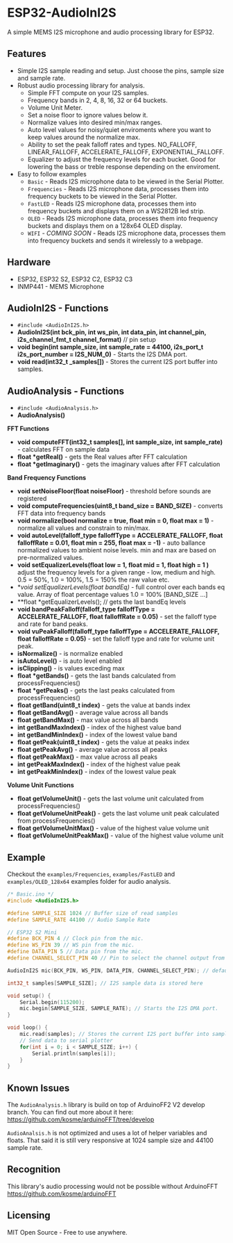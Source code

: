 # ESP32-AudioInI2S
A simple MEMS I2S microphone and audio processing library for ESP32.

## Features
* Simple I2S sample reading and setup. Just choose the pins, sample size and sample rate.
* Robust audio processing library for analysis.
  * Simple FFT compute on your I2S samples.
  * Frequency bands in 2, 4, 8, 16, 32 or 64 buckets.
  * Volume Unit Meter.
  * Set a noise floor to ignore values below it.
  * Normalize values into desired min/max ranges.
  * Auto level values for noisy/quiet enviroments where you want to keep values around the normalize max.
  * Ability to set the peak falloff rates and types. NO_FALLOFF, LINEAR_FALLOFF, ACCELERATE_FALLOFF, EXPONENTIAL_FALLOFF.
  * Equalizer to adjust the frequency levels for each bucket. Good for lowering the bass or treble response depending on the enviroment.
* Easy to follow examples
  * `Basic` - Reads I2S microphone data to be viewed in the Serial Plotter.
  * `Frequencies` - Reads I2S microphone data, processes them into frequency buckets to be viewed in the Serial Plotter.
  * `FastLED` - Reads I2S microphone data, processes them into frequency buckets and displays them on a WS2812B led strip.
  * `OLED` - Reads I2S microphone data, processes them into frequency buckets and displays them on a 128x64 OLED display.
  * `WIFI` - *COMING SOON* - Reads I2S microphone data, processes them into frequency buckets and sends it wirelessly to a webpage.


## Hardware 
* ESP32, ESP32 S2, ESP32 C2, ESP32 C3
* INMP441 - MEMS Microphone

## AudioInI2S - Functions
* `#include <AudioInI2S.h>`
* **AudioInI2S(int bck_pin, int ws_pin, int data_pin, int channel_pin, i2s_channel_fmt_t channel_format)** // pin setup 
* **void begin(int sample_size, int sample_rate = 44100, i2s_port_t i2s_port_number = I2S_NUM_0)** - Starts the I2S DMA port.
* **void read(int32_t _samples[])** - Stores the current I2S port buffer into samples.

## AudioAnalysis - Functions
* `#include <AudioAnalysis.h>`
* **AudioAnalysis()**

**FFT Functions**
* **void computeFFT(int32_t samples[], int sample_size, int sample_rate)** - calculates FFT on sample data
* **float \*getReal()** - gets the Real values after FFT calculation
* **float \*getImaginary()** - gets the imaginary values after FFT calculation

**Band Frequency Functions**
* **void setNoiseFloor(float noiseFloor)** - threshold before sounds are registered
* **void computeFrequencies(uint8_t band_size = BAND_SIZE)** - converts FFT data into frequency bands
* **void normalize(bool normalize = true, float min = 0, float max = 1)** - normalize all values and constrain to min/max.
* **void autoLevel(falloff_type falloffType = ACCELERATE_FALLOFF, float falloffRate = 0.01, float min = 255, float max = -1)** - auto ballance normalized values to ambient noise levels. min and max are based on pre-normalized values.
* **void setEqualizerLevels(float low = 1, float mid = 1, float high = 1 )** adjust the frequency levels for a given range - low, medium and high. 0.5 = 50%, 1.0 = 100%, 1.5 = 150%  the raw value etc.
* **void setEqualizerLevels(float *bandEq)** - full control over each bands eq value. Array of float percentage values 1.0 = 100% [BAND_SIZE ...]
* **float *getEqualizerLevels(); // gets the last bandEq levels
* **void bandPeakFalloff(falloff_type falloffType = ACCELERATE_FALLOFF, float falloffRate = 0.05)** - set the falloff type and rate for band peaks.
* **void vuPeakFalloff(falloff_type falloffType = ACCELERATE_FALLOFF, float falloffRate = 0.05)** - set the falloff type and rate for volume unit peak.
* **isNormalize()** - is normalize enabled
* **isAutoLevel()** - is auto level enabled
* **isClipping()** - is values exceding max
* **float \*getBands()** - gets the last bands calculated from processFrequencies()
* **float \*getPeaks()** - gets the last peaks calculated from processFrequencies()
* **float getBand(uint8_t index)** - gets the value at bands index
* **float getBandAvg()** - average value across all bands
* **float getBandMax()** - max value across all bands
* **int getBandMaxIndex()** - index of the highest value band
* **int getBandMinIndex()** - index of the lowest value band
* **float getPeak(uint8_t index)** - gets the value at peaks index
* **float getPeakAvg()** - average value across all peaks
* **float getPeakMax()** - max value across all peaks
* **int getPeakMaxIndex()** - index of the highest value peak
* **int getPeakMinIndex()** - index of the lowest value peak

**Volume Unit Functions**
* **float getVolumeUnit()** - gets the last volume unit calculated from processFrequencies()
* **float getVolumeUnitPeak()** - gets the last volume unit peak calculated from processFrequencies()
* **float getVolumeUnitMax()** - value of the highest value volume unit
* **float getVolumeUnitPeakMax()** - value of the highest value volume unit


## Example
Checkout the `examples/Frequencies`, `examples/FastLED` and `examples/OLED_128x64` examples folder for audio analysis.
```c++
/* Basic.ino */
#include <AudioInI2S.h>

#define SAMPLE_SIZE 1024 // Buffer size of read samples
#define SAMPLE_RATE 44100 // Audio Sample Rate

// ESP32 S2 Mini 
#define BCK_PIN 4 // Clock pin from the mic.
#define WS_PIN 39 // WS pin from the mic.
#define DATA_PIN 5 // Data pin from the mic.
#define CHANNEL_SELECT_PIN 40 // Pin to select the channel output from the mic.

AudioInI2S mic(BCK_PIN, WS_PIN, DATA_PIN, CHANNEL_SELECT_PIN); // defaults to RIGHT channel.

int32_t samples[SAMPLE_SIZE]; // I2S sample data is stored here

void setup() {
    Serial.begin(115200);
    mic.begin(SAMPLE_SIZE, SAMPLE_RATE); // Starts the I2S DMA port.
}

void loop() {
    mic.read(samples); // Stores the current I2S port buffer into samples.
    // Send data to serial plotter
    for(int i = 0; i < SAMPLE_SIZE; i++) {
        Serial.println(samples[i]);
    }
}
```

## Known Issues
The `AudioAnalysis.h` library is build on top of ArduinoFF2 V2 develop branch. You can find out more about it here: https://github.com/kosme/arduinoFFT/tree/develop

`AudioAnalsis.h` is not optimized and uses a lot of helper variables and floats. That said it is still very responsive at 1024 sample size and 44100 sample rate.

## Recognition
This library's audio processing would not be possible without ArduinoFFT https://github.com/kosme/arduinoFFT

## Licensing 
MIT Open Source - Free to use anywhere. 
